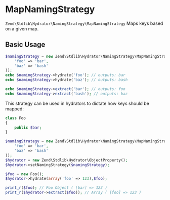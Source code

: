 # MapNamingStrategy

`Zend\Stdlib\Hydrator\NamingStrategy\MapNamingStrategy` Maps keys based on a given map.

## Basic Usage

```php
$namingStrategy = new Zend\Stdlib\Hydrator\NamingStrategy\MapNamingStrategy(array(
    'foo' => 'bar',
    'baz' => 'bash'
));
echo $namingStrategy->hydrate('foo'); // outputs: bar
echo $namingStrategy->hydrate('baz'); // outputs: bash

echo $namingStrategy->extract('bar'); // outputs: foo
echo $namingStrategy->extract('bash'); // outputs: baz
```

This strategy can be used in hydrators to dictate how keys should be mapped:

```php
class Foo
{
    public $bar;
}

$namingStrategy = new Zend\Stdlib\Hydrator\NamingStrategy\MapNamingStrategy(array(
    'foo' => 'bar',
    'baz' => 'bash'
));
$hydrator = new Zend\Stdlib\Hydrator\ObjectProperty();
$hydrator->setNamingStrategy($namingStrategy);

$foo = new Foo();
$hydrator->hydrate(array('foo' => 123),$foo);

print_r($foo); // Foo Object ( [bar] => 123 )
print_r($hydrator->extract($foo)); // Array ( [foo] => 123 )
```
